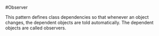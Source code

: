 #Observer

This pattern defines class dependencies so that whenever an object changes, the dependent objects are told automatically.
The dependent objects are called observers.
